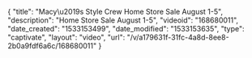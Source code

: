 {
    "title": "Macy\u2019s Style Crew Home Store Sale August 1-5",
    "description": "Home Store Sale August 1-5",
    "videoid": "168680011",
    "date_created": "1533153499",
    "date_modified": "1533153635",
    "type": "captivate",
    "layout": "video",
    "url": "\/v\/a179631f-31fc-4a8d-8ee8-2b0a9fdf6a6c\/168680011"
}